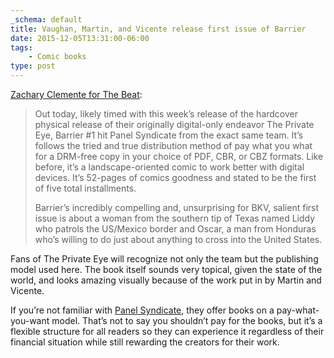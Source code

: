 ```yaml
---
_schema: default
title: Vaughan, Martin, and Vicente release first issue of Barrier
date: 2015-12-05T13:31:00-06:00
tags:
    - Comic books
type: post
---
```


[Zachary Clemente for The Beat](https://www.comicsbeat.com/panel-syndicate-quietly-releases-new-series-barrier-from-vaughan-martin-vicente/):

> Out today, likely timed with this week’s release of the hardcover physical release of their originally digital-only endeavor The Private Eye, Barrier \#1 hit Panel Syndicate from the exact same team. It’s follows the tried and true distribution method of pay what you what for a DRM-free copy in your choice of PDF, CBR, or CBZ formats. Like before, it’s a landscape-oriented comic to work better with digital devices. It’s 52-pages of comics goodness and stated to be the first of five total installments.
>
> Barrier’s incredibly compelling and, unsurprising for BKV, salient first issue is about a woman from the southern tip of Texas named Liddy who patrols the US/Mexico border and Oscar, a man from Honduras who’s willing to do just about anything to cross into the United States.

Fans of The Private Eye will recognize not only the team but the publishing model used here. The book itself sounds very topical, given the state of the world, and looks amazing visually because of the work put in by Martin and Vicente.

If you’re not familiar with [Panel Syndicate](http://panelsyndicate.com), they offer books on a pay-what-you-want model. That’s not to say you shouldn’t pay for the books, but it’s a flexible structure for all readers so they can experience it regardless of their financial situation while still rewarding the creators for their work.
